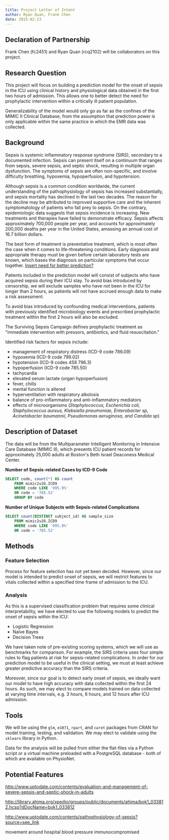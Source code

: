 ```yaml
---
title: Project Letter of Intent
author: Ryan Quan, Frank Chen
date: 2015-02-23
---
```


## Declaration of Partnership

Frank Chen (fc2451) and Ryan Quan (rcq2102) will be collaborators on this project.

## Research Question

This project will focus on building a prediction model for the onset of sepsis in the ICU using clinical history and physiological data obtained in the first two hours of admission. This allows one to better detect the need for prophylactic intervention within a critically ill patient population. 

Generalizability of the model would only go as far as the confines of the MIMIC II Clinical Database, from the assumption that prediction power is only applicable within the same practice in which the EMR data was collected.

## Background

Sepsis is systemic inflammatory response syndrome (SIRS), secondary to a documented infection. Sepsis can present itself on a continuum that ranges from sepsis, severe sepsis, and septic shock, resulting in multiple organ dysfunction. The symptoms of sepsis are often non-specific, and involve difficulty breathing, hypoxemia, hypoperfusion, and hypotension. 

Although sepsis is a common condition worldwide, the current understanding of the pathophysiology of sepsis has increased substantially, and sepsis mortality has declined in the last two decades. The reason for the decline may be attributed to improved supportive care and the inherent symptomatology of patients who fall prey to sepsis. On the contrary, epidemiologic data suggests that sepsis incidence is increasing. New treatments and therapies have failed to demonstrate efficacy. Sepsis affects approximately 700,000 people per year, and accounts for approximately 200,000 deaths per year in the United States, amassing an annual cost of 16.7 billion dollars.

The best form of treatment is preventative treatment, which is most often the case when it comes to life-threatening conditions. Early diagnosis and appropriate therapy must be given before certain laboratory tests are known, which bases the diagnosis on particular symptoms that occur together. [Insert need for better prediction?]()

Patients included in the prediction model will consist of subjects who have acquired sepsis during their ICU stay. To avoid bias introduced by censorship, we will exclude samples who have not been in the ICU for longer than 2 hours, as patients will not have accrued enough data to make a risk assessment.  

To avoid bias introduced by confounding medical interventions, patients with
previously identified microbiology events and prescribed prophylactic treatment within the first 2 hours will also be excluded.

The Surviving Sepsis Campaign defines prophylactic treatment as "immediate intervention with pressors, antibiotics, and fluid resuscitation."

Identified risk factors for sepsis include:

* management of respiratory distress (ICD-9 code 786.09)
* hypoxemia (ICD-9 code 799.02)
* hypotension (ICD-9 codes 458 796.3)
* hypoperfusion (ICD-9 code 785.50)
* tachycardia
* elevated serum lactate (organ hypoperfusion)
* fever, chills
* mental function is altered
* hyperventilation with respiratory alkolosis
* balance of pro-inflammatory and anti-inflammatory mediators
* effects of microorganisms (*Staphylococcus, Escherichia coli, Staphylococcus aureus, Klebsiella pneumoniae, Enterobacter sp, Acinetobacter baumannii, Pseudomonas aeruginosa, and Candida sp*)

## Description of Dataset

The data will be from the Multiparameter Intelligent Monitoring in Intensive Care Database (MIMIC II), which presents ICU patient records for approximately 25,000 adults at Boston's Beth Israel Deaconess Medical Center.

**Number of Sepsis-related Cases by ICD-9 Code**

```sql
SELECT code, count(*) AS count 
    FROM mimic2v26.ICD9 
    WHERE code LIKE '995.9%'
    OR code = '785.52'
    GROUP BY code 
```

**Number of Unique Subjects with Sepsis-related Complications**

```sql
SELECT count(DISTINCT subject_id) AS sample_size
    FROM mimic2v26.ICD9 
    WHERE code LIKE '995.9%'
    OR code = '785.52'
```

## Methods

### Feature Selection

Process for feature selection has not yet been decided. However, since our model is intended to predict onset of sepsis, we will restrict features to vitals collected within a specified time frame of admission to the ICU.





### Analysis

As this is a supervised classification problem that requires some clinical interpretability, we have elected to use the following models to predict the onset of sepsis within the ICU:

* Logistic Regression
* Naive Bayes
* Decision Trees

We have taken note of pre-existing scoring systems, which we will use as benchmarks for comparison. For example, the SIRS criteria uses four simple rules to flag patients at risk for sepsis-related complications. In order for our prediction model to be useful in the clinical setting, we must at least achieve greater predictive accuracy than the SIRS criteria.

Moreover, since our goal is to detect early onset of sepsis, we ideally want our model to have high accuracy with data collected within the first 24 hours. As such, we may elect to compare models trained on data collected at varying time intervals, e.g. 3 hours, 6 hours, and 12 hours after ICU admission.

## Tools

We will be using the `glm`, `e1071`, `rpart`, and `caret` packages from CRAN for model training, testing, and validation. We may elect to validate using the `sklearn` library in Python.

Data for the analysis will be pulled from either the flat-files via a Python script or a virtual machine preloaded with a PostgreSQL database - both of which are available on PhysioNet. 

## Potential Features

http://www.uptodate.com/contents/evaluation-and-management-of-severe-sepsis-and-septic-shock-in-adults

http://library.ahima.org/xpedio/groups/public/documents/ahima/bok1_033812.hcsp?dDocName=bok1_033812



http://www.uptodate.com/contents/pathophysiology-of-sepsis?source=see_link






movement around hospital
blood pressure
immunocompromised